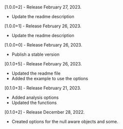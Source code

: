 [1.0.0+2] - Release February 27, 2023.
- Update the readme description

[1.0.0+1] - Release February 26, 2023.
- Update the readme description

[1.0.0+0] - Release February 26, 2023.
- Publish a stable version

[0.1.0+5] - Release February 26, 2023.
- Updated the readme file
- Added the example to use the options

[0.1.0+3] - Release February 21, 2023.

- Added analysis options
- Updated the functions

[0.1.0+2] - Release December 28, 2022.
- Created options for the null aware objects and some.